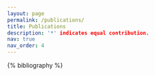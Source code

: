 ```yaml
---
layout: page
permalink: /publications/
title: Publications
description: '*' indicates equal contribution.
nav: true
nav_order: 4
---
```


<!-- _pages/publications.md -->
<div class="publications">

{% bibliography %}

</div>

